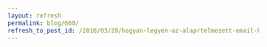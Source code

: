 ```yaml
---
layout: refresh
permalink: blog/660/
refresh_to_post_id: /2010/03/28/hogyan-legyen-az-alaprtelmezett-email-kliens-a-gmail
---
```

